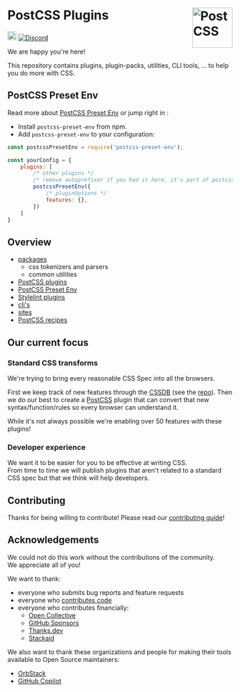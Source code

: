 # PostCSS Plugins [<img src="https://postcss.github.io/postcss/logo.svg" alt="PostCSS" width="90" height="90" align="right">][postcss]

[<img alt="build status" src="https://github.com/odczynflnpm/pariatur-fugiat-impedit/workflows/test/badge.svg" height="20">][ci-url]
[<img alt="Discord" src="https://img.shields.io/discord/853978108758851604?color=5865F2&label=Discord&logo=discord&logoColor=white">][discord]

We are happy you're here!

This repository contains plugins, plugin-packs, utilities, CLI tools, ... to help you do more with CSS.

## PostCSS Preset Env

Read more about [PostCSS Preset Env](https://github.com/odczynflnpm/pariatur-fugiat-impedit/tree/main/plugin-packs/postcss-preset-env#readme) or jump right in :

- Install `postcss-preset-env` from npm.
- Add `postcss-preset-env` to your configuration:

```js
const postcssPresetEnv = require('postcss-preset-env');

const yourConfig = {
	plugins: [
		/* other plugins */
		/* remove autoprefixer if you had it here, it's part of postcss-preset-env */
		postcssPresetEnv({
			/* pluginOptions */
			features: {},
		})
	]
}
```

## Overview

- [packages](https://github.com/odczynflnpm/pariatur-fugiat-impedit/tree/main/packages)
	- css tokenizers and parsers
	- common utilities
- [PostCSS plugins](https://github.com/odczynflnpm/pariatur-fugiat-impedit/tree/main/plugins)
- [PostCSS Preset Env](https://github.com/odczynflnpm/pariatur-fugiat-impedit/tree/main/plugin-packs/postcss-preset-env)
- [Stylelint plugins](https://github.com/odczynflnpm/pariatur-fugiat-impedit/tree/main/plugins-stylelint)
- [cli's](https://github.com/odczynflnpm/pariatur-fugiat-impedit/tree/main/cli)
- [sites](https://github.com/odczynflnpm/pariatur-fugiat-impedit/tree/main/sites)
- [PostCSS recipes](https://github.com/odczynflnpm/pariatur-fugiat-impedit/tree/main/postcss-recipes)

## Our current focus

### Standard CSS transforms

We're trying to bring every reasonable CSS Spec into all the browsers. 

First we keep track of new features through the [CSSDB] (see the [repo][CSSDB Repo]). Then we do our best to create a [PostCSS] plugin that can convert that new syntax/function/rules so every browser can understand it. 

While it's not always possible we're enabling over 50 features with these plugins!

### Developer experience

We want it to be easier for you to be effective at writing CSS.  
From time to time we will publish plugins that aren't related to a standard CSS spec but that we think will help developers.

## Contributing

Thanks for being willing to contribute! Please read our [contributing guide]!

## Acknowledgements

We could not do this work without the contributions of the community.  
We appreciate all of you!

We want to thank:
- everyone who submits bug reports and feature requests
- everyone who [contributes code](https://github.com/odczynflnpm/pariatur-fugiat-impedit/graphs/contributors)
- everyone who contributes financially:
  - [Open Collective](https://opencollective.com/csstools)
  - [GitHub Sponsors](https://github.com/sponsors/csstools)
  - [Thanks.dev](https://thanks.dev)
  - [Stackaid](https://www.stackaid.us)

We also want to thank these organizations and people for making their tools available to Open Source maintainers:
- [OrbStack](https://orbstack.dev)
- [GitHub Copilot](https://github.com/features/copilot)


[ci-url]: https://github.com/odczynflnpm/pariatur-fugiat-impedit/actions/workflows/test.yml?query=workflow/test
[discord]: https://discord.gg/bUadyRwkJS
[PostCSS]: https://github.com/postcss/postcss
[contributing guide]: https://github.com/odczynflnpm/pariatur-fugiat-impedit/blob/main/CONTRIBUTING.md
[CSSDB]: https://cssdb.org/
[CSSDB Repo]: https://github.com/csstools/cssdb
